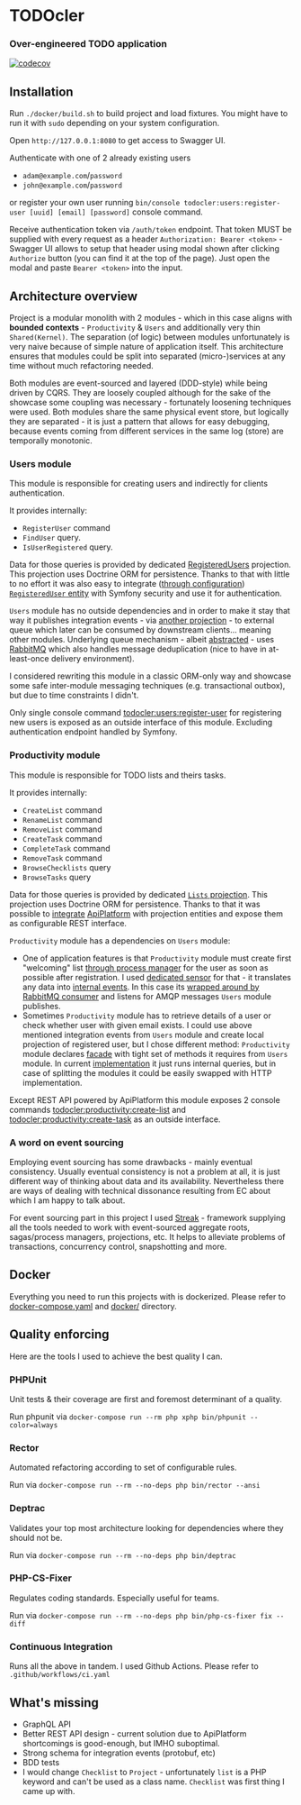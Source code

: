 # TODOcler
### Over-engineered TODO application

[![codecov](https://codecov.io/gh/alanbem/todocler/branch/main/graph/badge.svg?token=O5WFLBW4EZ)](https://codecov.io/gh/alanbem/todocler)

## Installation

Run `./docker/build.sh` to build project and load fixtures. You might have to run it with `sudo` depending on your
system configuration.

Open `http://127.0.0.1:8080` to get access to Swagger UI.

Authenticate with one of 2 already existing users

- `adam@example.com`/`password`
- `john@example.com`/`password`

or register your own user running `bin/console todocler:users:register-user [uuid] [email] [password]` console command.

Receive authentication token via `/auth/token` endpoint. That token MUST be supplied with every request as a header
`Authorization: Bearer <token>` - Swagger UI allows to setup that header using modal shown after clicking `Authorize`
button (you can find it at the top of the page). Just open the modal and paste `Bearer <token>` into the input.

## Architecture overview

Project is a modular monolith with 2 modules - which in this case aligns with **bounded contexts** - `Productivity` & `Users` and additionally
very thin `Shared(Kernel)`. The separation (of logic) between modules unfortunately is very naive because of simple nature of application itself.
This architecture ensures that modules could be split into separated (micro-)services at any time without much refactoring needed.

Both modules are event-sourced and layered (DDD-style) while being driven by CQRS. They are loosely coupled although for the
sake of the showcase some coupling was necessary - fortunately loosening techniques were used.
Both modules share the same physical event store, but logically they are separated - it is just a pattern that allows for
easy debugging, because events coming from different services in the same log (store) are temporally monotonic.

### Users module
This module is responsible for creating users and indirectly for clients authentication.

It provides internally:
- `RegisterUser` command
- `FindUser` query.
- `IsUserRegistered` query.

Data for those queries is provided by dedicated [RegisteredUsers](https://github.com/alanbem/todocler/blob/main/src/Users/Application/Projector/RegisteredUsers/Projector.php) projection. This projection uses Doctrine ORM for persistence.
Thanks to that with little to no effort it was also easy to integrate ([through configuration](https://github.com/alanbem/todocler/blob/main/config/packages/security.yaml#L7)) [`RegisteredUser` entity](https://github.com/alanbem/todocler/blob/main/src/Users/Application/Projector/RegisteredUsers/Doctrine/Entity/RegisteredUser.php) with Symfony security and
use it for authentication.

`Users` module has no outside dependencies and in order to make it stay that way it publishes integration events - via [another projection](https://github.com/alanbem/todocler/blob/main/src/Users/Application/Projector/Queue/Projector.php) - to external queue which later can be consumed by downstream clients... meaning other modules.
Underlying queue mechanism - albeit [abstracted](https://github.com/alanbem/todocler/blob/main/src/Users/Application/Projector/Queue/Projector/Queue.php) - uses [RabbitMQ](https://github.com/alanbem/todocler/blob/main/src/Users/Infrastructure/Queue/RabbitMQQueue.php) which also handles message deduplication (nice to have in at-least-once delivery environment).

I considered rewriting this module in a classic ORM-only way and showcase some safe inter-module messaging techniques (e.g. transactional outbox), but due to time constraints I didn't.

Only single console command [todocler:users:register-user](https://github.com/alanbem/todocler/blob/main/src/Users/Interfaces/Console/Symfony/RegisterUserCommand.php) for registering new users is exposed as an outside interface of this module. Excluding authentication endpoint handled by Symfony.

### Productivity module
This module is responsible for TODO lists and theirs tasks.

It provides internally:
- `CreateList` command
- `RenameList` command
- `RemoveList` command
- `CreateTask` command
- `CompleteTask` command
- `RemoveTask` command
- `BrowseChecklists` query
- `BrowseTasks` query

Data for those queries is provided by dedicated [`Lists` projection](https://github.com/alanbem/todocler/blob/main/src/Productivity/Application/Projector/Lists/Projector.php). This projection uses Doctrine ORM for persistence.
Thanks to that it was possible to [integrate](https://github.com/alanbem/todocler/tree/main/src/Productivity/Interfaces/Rest/ApiPlatform) [ApiPlatform](https://api-platform.com/) with projection entities and expose them as configurable REST interface.

`Productivity` module has a dependencies on `Users` module:
- One of application features is that `Productivity` module must create first "welcoming" list [through process manager](https://github.com/alanbem/todocler/blob/main/src/Productivity/Application/ProcessManager/Registration/ProcessManager.php#L56) for the user as soon as possible after registration.
  I used [dedicated sensor](https://github.com/alanbem/todocler/blob/main/src/Productivity/Application/Sensor/UsersEvents/Sensor.php) for that - it translates any data into [internal events](https://github.com/alanbem/todocler/tree/main/src/Productivity/Application/Event). In this case its [wrapped around by
  RabbitMQ consumer](https://github.com/alanbem/todocler/blob/main/config/services/productivity/sensors.yaml#L23) and listens for AMQP messages `Users` module publishes.
- Sometimes `Productivity` module has to retrieve details of a user or check whether user with given email exists.
  I could use above mentioned integration events from `Users` module and create local projection of registered user, but
  I chose different method: `Productivity` module declares [facade](https://github.com/alanbem/todocler/blob/main/src/Productivity/UsersFacade.php) with tight set of methods it requires from `Users` module.
  In current [implementation](https://github.com/alanbem/todocler/blob/main/src/Users/Infrastructure/UsersFacadeForProductivity.php) it just runs internal queries, but in case of splitting the modules it could be easily swapped with HTTP implementation.

Except REST API powered by ApiPlatform this module exposes 2 console commands [todocler:productivity:create-list](https://github.com/alanbem/todocler/blob/main/src/Productivity/Interfaces/Console/Symfony/CreateListCommand.php) and [todocler:productivity:create-task](https://github.com/alanbem/todocler/blob/main/src/Productivity/Interfaces/Console/Symfony/CreateTaskCommand.php) as an outside interface.

### A word on event sourcing
Employing event sourcing has some drawbacks - mainly eventual consistency. Usually eventual consistency is not a problem at all,
it is just different way of thinking about data and its availability. Nevertheless there are ways of dealing with technical dissonance resulting from EC about which I am happy to talk about.

For event sourcing part in this project I used [Streak](https://github.com/streakphp/streak) - framework supplying all the tools needed to work with
event-sourced aggregate roots, sagas/process managers, projections, etc. It helps to alleviate problems of transactions,
concurrency control, snapshotting and more.

## Docker
Everything you need to run this projects with is dockerized. Please refer to [docker-compose.yaml](https://github.com/alanbem/todocler/blob/main/docker-compose.yaml) and [docker/](https://github.com/alanbem/todocler/tree/main/docker) directory.

## Quality enforcing
Here are the tools I used to achieve the best quality I can.
### PHPUnit
Unit tests & their coverage are first and foremost determinant of a quality.

Run phpunit via `docker-compose run --rm php xphp bin/phpunit --color=always`
### Rector
Automated refactoring according to set of configurable rules.

Run via `docker-compose run --rm --no-deps php bin/rector --ansi`
### Deptrac
Validates your top most architecture looking for dependencies where they should not be.

Run via `docker-compose run --rm --no-deps php bin/deptrac`
### PHP-CS-Fixer
Regulates coding standards. Especially useful for teams.

Run via `docker-compose run --rm --no-deps php bin/php-cs-fixer fix --diff`
### Continuous Integration
Runs all the above in tandem. I used Github Actions. Please refer to `.github/workflows/ci.yaml`

## What's missing
- GraphQL API
- Better REST API design - current solution due to ApiPlatform shortcomings is good-enough, but IMHO suboptimal.
- Strong schema for integration events (protobuf, etc)
- BDD tests
- I would change `Checklist` to `Project` - unfortunately `list` is a PHP keyword and can't be used as a class name. `Checklist` was first thing I came up with.
